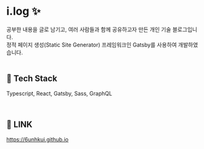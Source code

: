 # i.log ✨

공부한 내용을 글로 남기고, 여러 사람들과 함께 공유하고자 만든 개인 기술 블로그입니다.<br/>
정적 페이지 생성(Static Site Generator) 프레임워크인 Gatsby를 사용하여 개발하였습니다.<br/><br/>

## 🔨  Tech Stack

Typescript, React, Gatsby, Sass, GraphQL

<br/>

## 🔗 LINK

https://6unhkui.github.io
